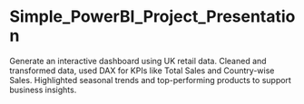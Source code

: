 # Simple_PowerBI_Project_Presentation
Generate an interactive dashboard using UK retail data. Cleaned and transformed data, used DAX for KPIs like Total Sales and Country-wise Sales. Highlighted seasonal trends and top-performing products to support business insights.
